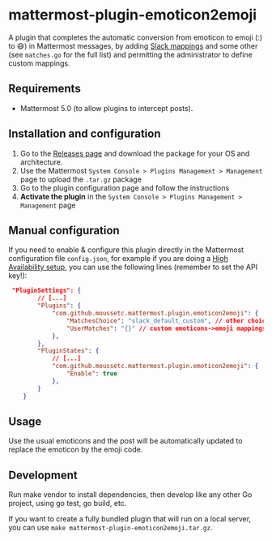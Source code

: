 # mattermost-plugin-emoticon2emoji
A plugin that completes the automatic conversion from emoticon to emoji (:) to :smile:) in Mattermost messages, by adding [Slack mappings](https://get.slack.help/hc/en-us/articles/202931348-Use-emoji-and-emoticons#use-emoticons) and some other (see `matches.go` for the full list) and permitting the administrator to define custom mappings.

## Requirements
- Mattermost 5.0 (to allow plugins to intercept posts).

## Installation and configuration
1. Go to the [Releases page](https://github.com/moussetc/mattermost-plugin-emoticon2emoji/releases) and download the package for your OS and architecture.
2. Use the Mattermost `System Console > Plugins Management > Management` page to upload the `.tar.gz` package
3. Go to the plugin configuration page and follow the instructions
4. **Activate the plugin** in the `System Console > Plugins Management > Management` page

## Manual configuration
If you need to enable & configure this plugin directly in the Mattermost configuration file `config.json`, for example if you are doing a [High Availability setup](https://docs.mattermost.com/deployment/cluster.html), you can use the following lines (remember to set the API key!):
```json
 "PluginSettings": {
        // [...]
        "Plugins": {
            "com.github.moussetc.mattermost.plugin.emoticon2emoji": {
                "MatchesChoice": "slack_default_custom", // other choices are combinations of slack, default and custom
                "UserMatches": "{}" // custom emoticons->emoji mappings in JSON format, for example "{\":)\":\"grin\", \":(\": \"cry\"}"
            },
        },
        "PluginStates": {
            // [...]
            "com.github.moussetc.mattermost.plugin.emoticon2emoji": {
                "Enable": true
            },
        }
    }
```

## Usage
Use the usual emoticons and the post will be automatically updated to replace the emoticon by the emoji code.

## Development
Run make vendor to install dependencies, then develop like any other Go project, using go test, go build, etc.

If you want to create a fully bundled plugin that will run on a local server, you can use `make mattermost-plugin-emoticon2emoji.tar.gz`.